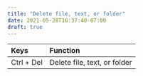 ```yaml
---
title: "Delete file, text, or folder"
date: 2021-05-28T16:37:40-07:00
draft: true
---
```


| Keys                       | Function                                               |
|:---------------------------|:-------------------------------------------------------| 
| Ctrl + Del                 | Delete file, text, or folder                           |
